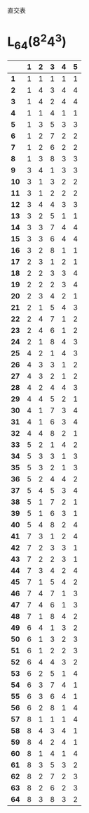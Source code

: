直交表
# L<sub>64</sub>(8<sup>2</sup>4<sup>3</sup>)
|      |**1**|**2**|**3**|**4**|**5**|
|------|-----|-----|-----|-----|-----|
|**1** |1    |1    |1    |1    |1    |
|**2** |1    |4    |3    |4    |4    |
|**3** |1    |4    |2    |4    |4    |
|**4** |1    |1    |4    |1    |1    |
|**5** |1    |3    |5    |3    |3    |
|**6** |1    |2    |7    |2    |2    |
|**7** |1    |2    |6    |2    |2    |
|**8** |1    |3    |8    |3    |3    |
|**9** |3    |4    |1    |3    |3    |
|**10**|3    |1    |3    |2    |2    |
|**11**|3    |1    |2    |2    |2    |
|**12**|3    |4    |4    |3    |3    |
|**13**|3    |2    |5    |1    |1    |
|**14**|3    |3    |7    |4    |4    |
|**15**|3    |3    |6    |4    |4    |
|**16**|3    |2    |8    |1    |1    |
|**17**|2    |3    |1    |2    |1    |
|**18**|2    |2    |3    |3    |4    |
|**19**|2    |2    |2    |3    |4    |
|**20**|2    |3    |4    |2    |1    |
|**21**|2    |1    |5    |4    |3    |
|**22**|2    |4    |7    |1    |2    |
|**23**|2    |4    |6    |1    |2    |
|**24**|2    |1    |8    |4    |3    |
|**25**|4    |2    |1    |4    |3    |
|**26**|4    |3    |3    |1    |2    |
|**27**|4    |3    |2    |1    |2    |
|**28**|4    |2    |4    |4    |3    |
|**29**|4    |4    |5    |2    |1    |
|**30**|4    |1    |7    |3    |4    |
|**31**|4    |1    |6    |3    |4    |
|**32**|4    |4    |8    |2    |1    |
|**33**|5    |2    |1    |4    |2    |
|**34**|5    |3    |3    |1    |3    |
|**35**|5    |3    |2    |1    |3    |
|**36**|5    |2    |4    |4    |2    |
|**37**|5    |4    |5    |3    |4    |
|**38**|5    |1    |7    |2    |1    |
|**39**|5    |1    |6    |3    |1    |
|**40**|5    |4    |8    |2    |4    |
|**41**|7    |3    |1    |2    |4    |
|**42**|7    |2    |3    |3    |1    |
|**43**|7    |2    |2    |3    |1    |
|**44**|7    |3    |4    |2    |4    |
|**45**|7    |1    |5    |4    |2    |
|**46**|7    |4    |7    |1    |3    |
|**47**|7    |4    |6    |1    |3    |
|**48**|7    |1    |8    |4    |2    |
|**49**|6    |4    |1    |3    |2    |
|**50**|6    |1    |3    |2    |3    |
|**51**|6    |1    |2    |2    |3    |
|**52**|6    |4    |4    |3    |2    |
|**53**|6    |2    |5    |1    |4    |
|**54**|6    |3    |7    |4    |1    |
|**55**|6    |3    |6    |4    |1    |
|**56**|6    |2    |8    |1    |4    |
|**57**|8    |1    |1    |1    |4    |
|**58**|8    |4    |3    |4    |1    |
|**59**|8    |4    |2    |4    |1    |
|**60**|8    |1    |4    |1    |4    |
|**61**|8    |3    |5    |3    |2    |
|**62**|8    |2    |7    |2    |3    |
|**63**|8    |2    |6    |2    |3    |
|**64**|8    |3    |8    |3    |2    |
